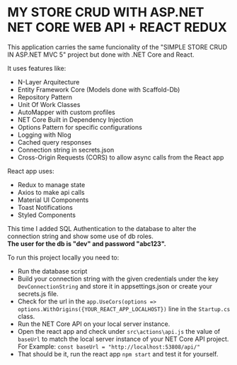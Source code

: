 # MY STORE CRUD WITH ASP.NET NET CORE WEB API + REACT REDUX 

This application carries the same funcionality of the "SIMPLE STORE CRUD IN ASP.NET MVC 5" project but done with .NET Core and React.

It uses features like:
* N-Layer Arquitecture 
* Entity Framework Core (Models done with Scaffold-Db)
* Repository Pattern
* Unit Of Work Classes
* AutoMapper with custom profiles
* NET Core Built in Dependency Injection
* Options Pattern for specific configurations
* Logging with Nlog
* Cached query responses
* Connection string in secrets.json
* Cross-Origin Requests (CORS) to allow async calls from the React app

React app uses:
* Redux to manage state
* Axios to make api calls
* Material UI Components
* Toast Notifications
* Styled Components

This time I added SQL Authentication to the database to alter the connection string and show some use of db roles.</br>
**The user for the db is "dev" and password "abc123".**

To run this project locally you need to:
* Run the database script
* Build your connection string with the given credentials under the key `DevConnectionString` and store it in appsettings.json or create your secrets.js file.
* Check for the url in the `app.UseCors(options => options.WithOrigins({YOUR_REACT_APP_LOCALHOST})` line in the `Startup.cs` class.
* Run the NET Core API on your local server instance.
* Open the react app and check under `src\actions\api.js` the value of `baseUrl` to match the local server instance of your NET Core API project. For Example: `const baseUrl = "http://localhost:53808/api/"`
* That should be it, run the react app `npm start` and test it for yourself.
